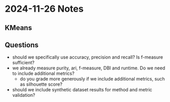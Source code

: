 
# 2024-11-26 Notes

## KMeans


## Questions

* should we specifically use accuracy, precision and recall? Is f-measure sufficient?
* we already measure purity, ari, f-measure, DBI and runtime. Do we need to include additional metrics?
   * do you grade more generously if we include additional metrics, such as silhouette score?
* should we include synthetic dataset results for method and metric validation?
